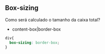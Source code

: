 ## Box-sizing

Como será calculado o tamanho da caixa total?

- content-box|border-box

```css
div{
  box-sizing: border-box;
}
```


